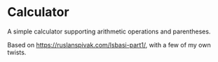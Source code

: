 # Calculator

A simple calculator supporting arithmetic operations and parentheses.

Based on https://ruslanspivak.com/lsbasi-part1/, with a few of my own twists.